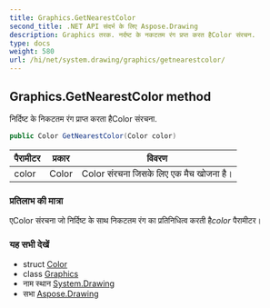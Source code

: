 ```yaml
---
title: Graphics.GetNearestColor
second_title: .NET API संदर्भ के लिए Aspose.Drawing
description: Graphics तरक. नर्दष्ट के नकटतम रंग प्रप्त करत हैColor संरचन.
type: docs
weight: 580
url: /hi/net/system.drawing/graphics/getnearestcolor/
---
```

## Graphics.GetNearestColor method

निर्दिष्ट के निकटतम रंग प्राप्त करता हैColor संरचना.

```csharp
public Color GetNearestColor(Color color)
```

| पैरामीटर | प्रकार | विवरण |
| --- | --- | --- |
| color | Color | Color संरचना जिसके लिए एक मैच खोजना है। |

### प्रतिलाभ की मात्रा

एColor संरचना जो निर्दिष्ट के साथ निकटतम रंग का प्रतिनिधित्व करती है*color* पैरामीटर।

### यह सभी देखें

* struct [Color](../../color/)
* class [Graphics](../)
* नाम स्थान [System.Drawing](../../graphics/)
* सभा [Aspose.Drawing](../../../)


